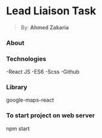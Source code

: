 # <h1> Lead Liaison Task </h1>

> By: **Ahmed Zakaria**

### About


### Technologies
-React JS
-ES6
-Scss
-Github

### Library
google-maps-react

### To start project on web server 
npm start
